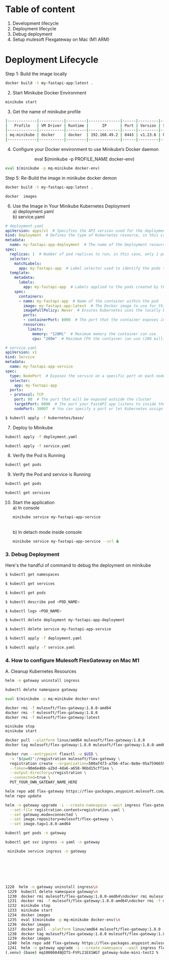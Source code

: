 # Table of content
1. Development lifecycle
2. Deployment lifecycle
3. Debug deployment
4. Setup mulesoft Flexgateway on Mac (M1 ARM)

# Deployment Lifecycle

Step 1: Build the image locally

```bash
docker build -t my-fastapi-app:latest .
```

2. Start Minikube Docker Environment

```bash
minikube start
```

3. Get the name of minikube profile

```bash
|-------------|-----------|---------|--------------|------|---------|---------|-------|--------|
|   Profile   | VM Driver | Runtime |      IP      | Port | Version | Status  | Nodes | Active |
|-------------|-----------|---------|--------------|------|---------|---------|-------|--------|
| mq-minikube | docker    | docker  | 192.168.49.2 | 8443 | v1.23.6 | Running |     1 | *      |
|-------------|-----------|---------|--------------|------|---------|---------|-------|--------|
```

4. Configure your Docker environment to use Minikube’s Docker daemon
<center> eval $(minikube -p PROFILE_NAME docker-env)</center>

```bash
eval $(minikube -p mq-minikube docker-env)
```


Step 5: Re-Build the image in minikube docker demon
```bash
docker build -t my-fastapi-app:latest .

docker  images
```

6. Use the Image in Your Minikube Kubernetes Deployment
   <br/> a) deployment.yaml
   <br/> b) service.yaml

```yaml
# deployment.yaml
apiVersion: apps/v1  # Specifies the API version used for the deployment
kind: Deployment  # Defines the type of Kubernetes resource, in this case, a Deployment
metadata:
  name: my-fastapi-app-deployment  # The name of the Deployment resource a.k.a your build image name
spec:
  replicas: 1  # Number of pod replicas to run; in this case, only 1 pod will be running
  selector:
    matchLabels:
      app: my-fastapi-app  # Label selector used to identify the pods that this Deployment will manage
  template:
    metadata:
      labels:
        app: my-fastapi-app  # Labels applied to the pods created by this Deployment
    spec:
      containers:
      - name: my-fastapi-app  # Name of the container within the pod
        image: my-fastapi-app:latest  # The Docker image to use for this container
        imagePullPolicy: Never  # Ensures Kubernetes uses the locally built image without pulling from a registry
        ports:
        - containerPort: 8000  # The port that the container exposes internally
        resources:
          limits:
            memory: "128Mi"  # Maximum memory the container can use
            cpu: "200m"  # Maximum CPU the container can use (200 milliCPU)


```

```yaml
# service.yaml
apiVersion: v1
kind: Service
metadata:
  name: my-fastapi-app-service
spec:
  type: NodePort  # Exposes the service on a specific port on each node
  selector:
    app: my-fastapi-app
  ports:
  - protocol: TCP
    port: 80  # The port that will be exposed outside the cluster
    targetPort: 8000  # The port your FastAPI app listens to inside the container
    nodePort: 30007  # You can specify a port or let Kubernetes assign one (30000-32767)


```

```bash
$ kubectl apply -f kubernetes/base/
```

7. Deploy to Minikube

```bash
kubectl apply -f deployment.yaml
```

```bash
kubectl apply -f service.yaml
```

8. Verify the Pod is Running

```bash
kubectl get pods
```

9. Verify the Pod and service is Running

```bash
kubectl get pods
```

```bash
kubectl get services
```
10. Start the application
    <br/> a) In console
    ```bash
    minikube service my-fastapi-app-service
    ```
    <br/> b) In detach mode inside console

    ```bash
    minikube service my-fastapi-app-service --url &
    ```
### 3. Debug Deployment

Here's the handful of command to debug the deployment on minikube

```bash
$ kubectl get namespaces

$ kubectl get services

$ kubectl get pods

$ kubectl describe pod <POD_NAME>

$ kubectl logs <POD_NAME>

$ kubectl delete deployment my-fastapi-app-deployment

$ kubectl delete service my-fastapi-app-service

$ kubectl apply -f deployment.yaml

$ kubectl apply -f service.yaml
```

### 4. How to configure Mulesoft FlexGateway on Mac M1

A. Cleanup Kubernetes Resources

```bash
helm -n gateway uninstall ingress
```

```bash
kubectl delete namespace gateway
```

```bash
eval $(minikube -p mq-minikube docker-env)
```

```bash
docker rmi -f mulesoft/flex-gateway:1.8.0-amd64
docker rmi -f mulesoft/flex-gateway:1.8.0
docker rmi -f mulesoft/flex-gateway:latest
```

```bash
minikube stop
minikube start
```

```bash
docker pull --platform linux/amd64 mulesoft/flex-gateway:1.8.0
docker tag mulesoft/flex-gateway:1.8.0 mulesoft/flex-gateway:1.8.0-amd64
```

```bash
docker run --entrypoint flexctl -u $UID \
  -v "$(pwd)":/registration mulesoft/flex-gateway \
  registration create --organization=500af473-a7b6-4fac-8e8e-95a7596659ab \
  --token=90e6e4bb-a2bd-4da6-a658-96bd15cff1ea \
  --output-directory=/registration \
  --connected=true \
  PUT_YOUR_OWN_GATEWAY_NAME_HERE
```

```bash
helm repo add flex-gateway https://flex-packages.anypoint.mulesoft.com/helm
helm repo update
```

```bash
helm -n gateway upgrade -i --create-namespace --wait ingress flex-gateway/flex-gateway \
  --set-file registration.content=registration.yaml \
  --set gateway.mode=connected \
  --set image.repository=mulesoft/flex-gateway \
  --set image.tag=1.8.0-amd64
```

```bash
kubectl get pods -n gateway
```

```bash
kubectl get svc ingress -o yaml -n gateway
```

```bash
 minikube service ingress -n gateway
```

```bash

```

```bash

```

```bash

```

```bash

```

```bash

```

```bash

```


```bash
1228  helm -n gateway uninstall ingress\n
 1229  kubectl delete namespace gateway\n
 1230  docker rmi mulesoft/flex-gateway:1.8.0-amd64\ndocker rmi mulesoft/flex-gateway:1.8.0\ndocker rmi mulesoft/flex-gateway:latest\n
 1231  docker rmi -f mulesoft/flex-gateway:1.8.0-amd64\ndocker rmi -f mulesoft/flex-gateway:1.8.0\ndocker rmi -f mulesoft/flex-gateway:latest\n
 1232  minikube stop
 1233  minikube start
 1234  docker images
 1235  eval $(minikube -p mq-minikube docker-env)\n
 1236  docker images
 1237  docker pull --platform linux/amd64 mulesoft/flex-gateway:1.8.0
 1238  docker tag mulesoft/flex-gateway:1.8.0 mulesoft/flex-gateway:1.8.0-amd64
 1239  docker images
 1240  helm repo add flex-gateway https://flex-packages.anypoint.mulesoft.com/helm
 1241  helm -n gateway upgrade -i --create-namespace --wait ingress flex-gateway/flex-gateway \\n  --set-file registration.content=registration.yaml \\n  --set gateway.mode=connected \\n  --set image.repository=mulesoft/flex-gateway \\n  --set image.tag=1.8.0-amd64\n
(.venv) (base) mq10006848@ITS-FVFL21EX1WG7 gateway-kube-mini-test2 % 

```
